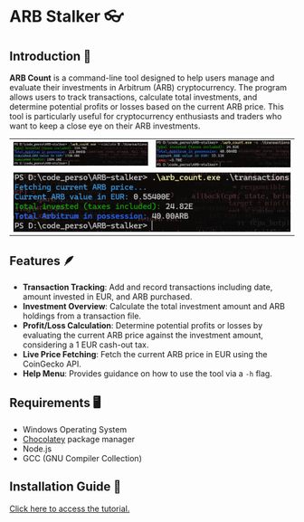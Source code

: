 # ARB Stalker 👓

## Introduction 🚀

**ARB Count** is a command-line tool designed to help users manage and evaluate their investments in Arbitrum (ARB) cryptocurrency. The program allows users to track transactions, calculate total investments, and determine potential profits or losses based on the current ARB price. This tool is particularly useful for cryptocurrency enthusiasts and traders who want to keep a close eye on their ARB investments.

<!-- Container div for centering -->
<div align="center">
    <!-- Table for layout -->
    <table>
        <tr>
            <!-- Cell with simulation.png and loss.png side by side -->
            <td>
                <img src="documentation/assets/simulation.png" alt="Simulation" width="400"/>
            </td>
            <td>
                <img src="documentation/assets/loss.png" alt="Loss" width="400"/>
            </td>
        </tr>
        <tr>
            <!-- Cell with count.png below simulation.png -->
            <td colspan="2" align="center">
                <img src="documentation/assets/count.png" alt="Count" width="800"/>
            </td>
        </tr>
    </table>
</div>

## Features 🪶

- **Transaction Tracking**: Add and record transactions including date, amount invested in EUR, and ARB purchased.
- **Investment Overview**: Calculate the total investment amount and ARB holdings from a transaction file.
- **Profit/Loss Calculation**: Determine potential profits or losses by evaluating the current ARB price against the investment amount, considering a 1 EUR cash-out tax.
- **Live Price Fetching**: Fetch the current ARB price in EUR using the CoinGecko API.
- **Help Menu**: Provides guidance on how to use the tool via a `-h` flag.

## Requirements 🖥️

- Windows Operating System
- [Chocolatey](https://chocolatey.org/) package manager
- Node.js
- GCC (GNU Compiler Collection)

## Installation Guide 🧭

[Click here to access the tutorial.](documentation/TUTORIAL.md)
